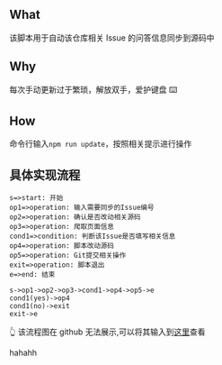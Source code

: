 ## What

该脚本用于自动该仓库相关 Issue 的问答信息同步到源码中

## Why

每次手动更新过于繁琐，解放双手，爱护键盘 ⌨️

## How

命令行输入`npm run update`，按照相关提示进行操作

## 具体实现流程

```flow
s=>start: 开始
op1=>operation: 输入需要同步的Issue编号
op2=>operation: 确认是否改动相关源码
op3=>operation: 爬取页面信息
cond1=>condition: 判断该Issue是否填写相关信息
op4=>operation: 脚本改动源码
op5=>operation: Git提交相关操作
exit=>operation: 脚本退出
e=>end: 结束

s->op1->op2->op3->cond1->op4->op5->e
cond1(yes)->op4
cond1(no)->exit
exit->e
```

👆 该流程图在 github 无法展示,可以将其输入到[这里](https://pandao.github.io/editor.md/)查看

hahahh
